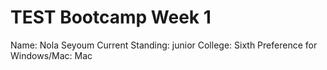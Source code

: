 # TEST Bootcamp Week 1
Name: Nola Seyoum
Current Standing: junior
College: Sixth
Preference for Windows/Mac: Mac